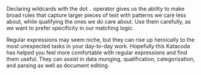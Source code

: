 Declaring wildcards with the dot `.` operator gives us the ability to make broad rules that capture larger pieces of text with patterns we care less about, while qualifying the ones we do care about. Use them carefully, as we want to prefer specificity in our matching logic. 

Regular expressions may seem niche, but they can rise up heroically to the most unexpected tasks in your day-to-day work. Hopefully this Katacoda has helped you feel more comfortable with regular expressions and find them useful. They can assist in data munging, qualification, categorization, and parsing as well as document editing.
